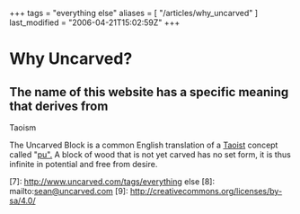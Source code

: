 +++
tags = "everything else"
aliases = [ "/articles/why_uncarved" ]
last_modified = "2006-04-21T15:02:59Z"
+++
# Why Uncarved?

## The name of this website has a specific meaning that derives from
Taoism

The Uncarved Block is a common English translation of a [Taoist][5]
concept called "[pu".][6] A block of wood that is not yet carved has no
set form, it is thus infinite in potential and free from desire.

[1]: http://www.uncarved.com/articles/why_uncarved
[2]: http://www.uncarved.com/
[3]: http://www.uncarved.com/articles/contact
[4]: http://www.uncarved.com/login/
[5]: http://en.wikipedia.org/wiki/Taoism
[6]: http://plato.stanford.edu/entries/taoism/#pu
[7]: http://www.uncarved.com/tags/everything else
[8]: mailto:sean@uncarved.com
[9]: http://creativecommons.org/licenses/by-sa/4.0/
